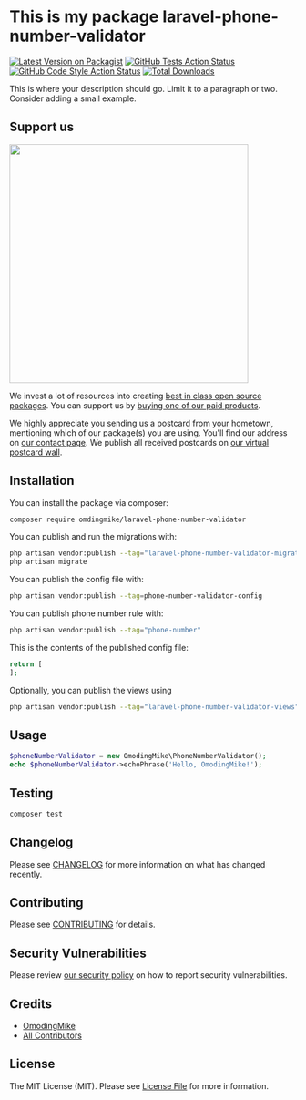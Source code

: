# This is my package laravel-phone-number-validator

[![Latest Version on Packagist](https://img.shields.io/packagist/v/omdingmike/laravel-phone-number-validator.svg?style=flat-square)](https://packagist.org/packages/omdingmike/laravel-phone-number-validator)
[![GitHub Tests Action Status](https://img.shields.io/github/actions/workflow/status/omdingmike/laravel-phone-number-validator/run-tests.yml?branch=main&label=tests&style=flat-square)](https://github.com/omdingmike/laravel-phone-number-validator/actions?query=workflow%3Arun-tests+branch%3Amain)
[![GitHub Code Style Action Status](https://img.shields.io/github/actions/workflow/status/omdingmike/laravel-phone-number-validator/fix-php-code-style-issues.yml?branch=main&label=code%20style&style=flat-square)](https://github.com/omdingmike/laravel-phone-number-validator/actions?query=workflow%3A"Fix+PHP+code+style+issues"+branch%3Amain)
[![Total Downloads](https://img.shields.io/packagist/dt/omdingmike/laravel-phone-number-validator.svg?style=flat-square)](https://packagist.org/packages/omdingmike/laravel-phone-number-validator)

This is where your description should go. Limit it to a paragraph or two. Consider adding a small example.

## Support us

[<img src="https://github-ads.s3.eu-central-1.amazonaws.com/laravel-phone-number-validator.jpg?t=1" width="419px" />](https://spatie.be/github-ad-click/laravel-phone-number-validator)

We invest a lot of resources into creating [best in class open source packages](https://spatie.be/open-source). You can support us by [buying one of our paid products](https://spatie.be/open-source/support-us).

We highly appreciate you sending us a postcard from your hometown, mentioning which of our package(s) you are using. You'll find our address on [our contact page](https://spatie.be/about-us). We publish all received postcards on [our virtual postcard wall](https://spatie.be/open-source/postcards).

## Installation

You can install the package via composer:

```bash
composer require omdingmike/laravel-phone-number-validator
```

You can publish and run the migrations with:

```bash
php artisan vendor:publish --tag="laravel-phone-number-validator-migrations"
php artisan migrate
```

You can publish the config file with:

```bash
php artisan vendor:publish --tag=phone-number-validator-config
```

You can publish phone number rule with:

```bash
php artisan vendor:publish --tag="phone-number"
```

This is the contents of the published config file:

```php
return [
];
```

Optionally, you can publish the views using

```bash
php artisan vendor:publish --tag="laravel-phone-number-validator-views"
```

## Usage

```php
$phoneNumberValidator = new OmodingMike\PhoneNumberValidator();
echo $phoneNumberValidator->echoPhrase('Hello, OmodingMike!');
```

## Testing

```bash
composer test
```

## Changelog

Please see [CHANGELOG](CHANGELOG.md) for more information on what has changed recently.

## Contributing

Please see [CONTRIBUTING](CONTRIBUTING.md) for details.

## Security Vulnerabilities

Please review [our security policy](../../security/policy) on how to report security vulnerabilities.

## Credits

- [OmodingMike](https://github.com/OmdingMike)
- [All Contributors](../../contributors)

## License

The MIT License (MIT). Please see [License File](LICENSE.md) for more information.
